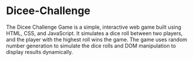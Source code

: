 # Dicee-Challenge
The Dicee Challenge Game is a simple, interactive web game built using HTML, CSS, and JavaScript. It simulates a dice roll between two players, and the player with the highest roll wins the game. The game uses random number generation to simulate the dice rolls and DOM manipulation to display results dynamically.
